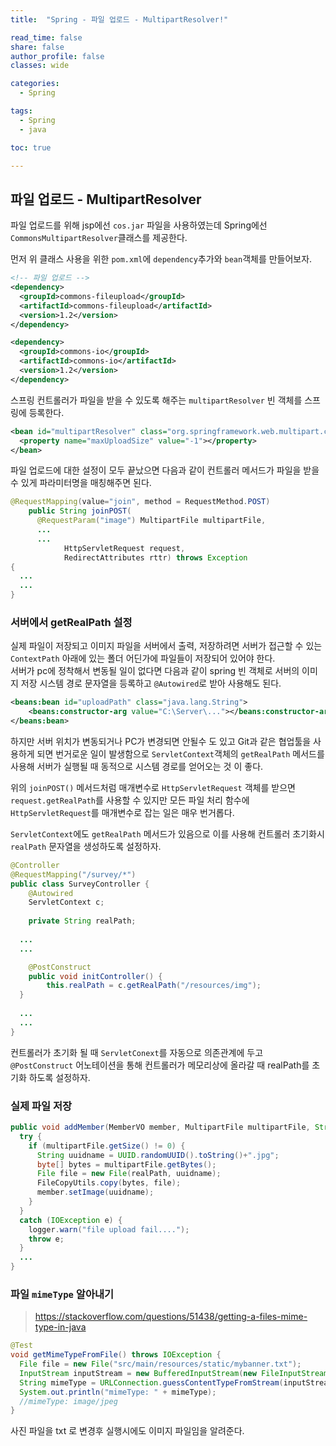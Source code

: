 ```yaml
---
title:  "Spring - 파일 업로드 - MultipartResolver!"

read_time: false
share: false
author_profile: false
classes: wide

categories:
  - Spring

tags:
  - Spring
  - java

toc: true

---
```


## 파일 업로드 - MultipartResolver

파일 업로드를 위해 jsp에선 `cos.jar` 파일을 사용하였는데 Spring에선 `CommonsMultipartResolver`클래스를 제공한다.  



먼저 위 클래스 사용을 위한 `pom.xml`에 `dependency`추가와 `bean`객체를 만들어보자.  

```xml
<!-- 파일 업로드 -->
<dependency>
  <groupId>commons-fileupload</groupId>
  <artifactId>commons-fileupload</artifactId>
  <version>1.2</version>
</dependency>

<dependency>
  <groupId>commons-io</groupId>
  <artifactId>commons-io</artifactId>
  <version>1.2</version>
</dependency>
```

스프링 컨트롤러가 파일을 받을 수 있도록 해주는 `multipartResolver` 빈 객체를 스프링에 등록한다.  
```xml
<bean id="multipartResolver" class="org.springframework.web.multipart.commons.CommonsMultipartResolver">
  <property name="maxUploadSize" value="-1"></property>
</bean>
```

파일 업로드에 대한 설정이 모두 끝났으면 다음과 같이 컨트롤러 메서드가 파일을 받을 수 있게 파라미터명을 매칭해주면 된다.

```java
@RequestMapping(value="join", method = RequestMethod.POST)
	public String joinPOST(
      @RequestParam("image") MultipartFile multipartFile,
      ...
      ...
			HttpServletRequest request,
			RedirectAttributes rttr) throws Exception
{
  ...
  ...
}
```

### 서버에서 getRealPath 설정

실제 파일이 저장되고 이미지 파일을 서버에서 출력, 저장하려면 서버가 접근할 수 있는 `ContextPath` 아래에 있는 폴더 어딘가에 파일들이 저장되어 있어야 한다.  
서버가 pc에 정착해서 변동될 일이 없다면 다음과 같이 spring 빈 객체로 서버의 이미지 저장 시스템 경로 문자열을 등록하고 `@Autowired`로 받아 사용해도 된다.  
```xml
<beans:bean id="uploadPath" class="java.lang.String">
	<beans:constructor-arg value="C:\Server\..."></beans:constructor-arg>
</beans:bean>
```

하지만 서버 위치가 변동되거나 PC가 변경되면 안될수 도 있고 Git과 같은 협업툴을 사용하게 되면 번거로운 일이 발생함으로 `ServletContext`객체의 `getRealPath` 메서드를 사용해 서버가 실행될 때 동적으로 시스템 경로를 얻어오는 것 이 좋다.  

위의 `joinPOST()` 메서드처럼 매개변수로 `HttpServletRequest` 객체를 받으면 `request.getRealPath`를 사용할 수 있지만 모든 파일 처리 함수에 `HttpServletRequest`를 매개변수로 잡는 일은 매우 번거롭다.  

`ServletContext`에도 `getRealPath` 메서드가 있음으로 이를 사용해 컨트롤러 초기화시 `realPath` 문자열을 생성하도록 설정하자.  

```java
@Controller
@RequestMapping("/survey/*")
public class SurveyController {
	@Autowired
	ServletContext c;
	
	private String realPath;
  
  ...
  ...

	@PostConstruct
	public void initController() {
		this.realPath = c.getRealPath("/resources/img");
  }
  
  ...
  ...
}

```

컨트롤러가 초기화 될 때 `ServletConext`를 자동으로 의존관계에 두고 `@PostConstruct` 어노테이션을 통해 컨트롤러가 메모리상에 올라갈 때 realPath를 초기화 하도록 설정하자.  


### 실제 파일 저장

```java
public void addMember(MemberVO member, MultipartFile multipartFile, String realPath) throws Exception {
  try {
    if (multipartFile.getSize() != 0) {
      String uuidname = UUID.randomUUID().toString()+".jpg";
      byte[] bytes = multipartFile.getBytes();
      File file = new File(realPath, uuidname);
      FileCopyUtils.copy(bytes, file);
      member.setImage(uuidname);
    }
  }
  catch (IOException e) {
    logger.warn("file upload fail....");
    throw e;
  }
  ...
}
```

### 파일 `mimeType` 알아내기  

> https://stackoverflow.com/questions/51438/getting-a-files-mime-type-in-java

```java
@Test
void getMimeTypeFromFile() throws IOException {
  File file = new File("src/main/resources/static/mybanner.txt");
  InputStream inputStream = new BufferedInputStream(new FileInputStream(file));
  String mimeType = URLConnection.guessContentTypeFromStream(inputStream);
  System.out.println("mimeType: " + mimeType);
  //mimeType: image/jpeg
}
```

사진 파일을 txt 로 변경후 실행시에도 이미지 파일임을 알려준다.  
